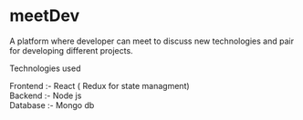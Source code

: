 # meetDev
A platform where developer can meet to discuss new technologies and pair for developing different projects.

Technologies used

Frontend :-  React ( Redux for state managment)  
Backend :- Node js  
Database :- Mongo db  
